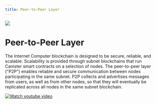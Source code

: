 ```yaml
---
title: Peer-to-Peer Layer
---
```


![](/img/how-it-works/peer-to-peer-p2p.600x300.jpg)

# Peer-to-Peer Layer

The Internet Computer blockchain is designed to be secure, reliable, and scalable. Scalability is provided through subnet blockchains that run Canister smart contracts on a selection of nodes. The peer-to-peer layer ("P2P") enables reliable and secure communication between nodes participating in the same subnet. P2P collects and advertises messages from users, as well as from other nodes, so that they will eventually be replicated across all nodes in the same subnet blockchain.

<!-- [Learn more](/how-it-works/peer-to-peer-p2p/) -->
[![Watch youtube video](https://img.youtube.com/vi/HOQb0lKIy9I/0.jpg)](https://www.youtube.com/watch?v=HOQb0lKIy9I)


